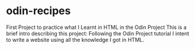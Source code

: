 # odin-recipes
First Project to practice what I Learnt in HTML in the Odin Project 
This is a brief intro describing this project:
Following the Odin Project tutorial I intent to write a website using all the knowledge I got in HTML.